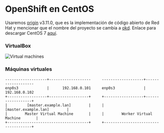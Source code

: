 # OpenShift en CentOS
Usaremos [origin](https://github.com/openshift/origin) v3.11.0, que es la implementación de código abierto de Red Hat y mencionar que el nombre del proyecto se cambia a [okd](https://github.com/okd-project/okd).
Enlace para descargar CentOS 7 [aquí](https://archive.org/download/cent-os-7-dvd-x8664/CentOS-7-x86_64-DVD-2009.iso).



### VirtualBox
![Virtual machines](https://user-images.githubusercontent.com/74718043/236634207-5de3d406-1455-42d8-b53c-3e2cbbdc515d.png)

### Máquinas virtuales

```
-------------------+-------------------     -------------------+-------------------
enp0s3             |      192.168.0.101     enp0s3             |      192.168.0.102
+------------------+------------------+     +------------------+------------------+
|         [master.example.lan]        |     |         [master.example.lan]        |
|        Master Virtual Machine       |     |        Worker Virtual Machine       |
+-------------------------------------+     +-------------------------------------+
```

